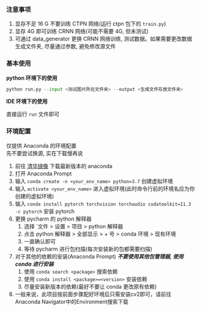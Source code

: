 ### 注意事项
1. 显存不足 16 G 不要训练 CTPN 网络(运行 ctpn 包下的 `train.py`)
2. 显存 4G 即可训练 CRNN 网络(可能不需要 4G, 但未测试)
3. 可通过 data_generator 更换 CRNN 网络训练, 测试数据。如果需要更改数据生成文件夹, 尽量通过参数, 避免修改源文件

### 基本使用
**python 环境下的使用**
```python
python run.py --input <测试图片所在文件夹> --output <生成文件存放文件夹>
```

**IDE 环境下的使用**

直接运行 `run` 文件即可

### 环境配置
仅提供 Anaconda 的环境配置\
先不要尝试换源, 实在下载慢再说
1. 前往 [清华镜像](https://mirrors.tuna.tsinghua.edu.cn/anaconda/archive/) 下载最新版本的 anaconda
2. 打开 Anaconda Prompt
3. 输入 `conda create -n <your_env_name> python=3.7` 创建虚拟环境
4. 输入 `activate <your_env_name>` 进入虚拟环境(此时命令行前的环境名应为你创建的虚拟环境)
5. 输入 `conda install pytorch torchvision torchaudio cudatoolkit=11.3 -c pytorch` 安装 pytorch
6. 更换 pycharm 的 python 解释器
   1. 选择 `文件 > 设置 > 项目 > python 解释器
   2. 点击 python 解释器 > 全部显示 > + 号 > conda 环境 > 现有环境
   3. 一直确认即可
   4. 等待 pycharm 进行包扫描(每次安装新的包都需要扫描)
7. 对于其他的依赖的安装(Anaconda Prompt)
**_不要使用其他包管理器, 使用 conda 进行安装_**
   1. 使用 `conda search <package>` 搜索依赖
   2. 使用 `conda install <package>=<version>` 安装依赖
   3. 尽量安装新版本的依赖(最好不要让 conda 更改原有依赖)
8. 一般来说，此项目按前面步骤配好环境后只需安装cv2即可，请前往Anaconda Navigator中的Environment搜索下载
